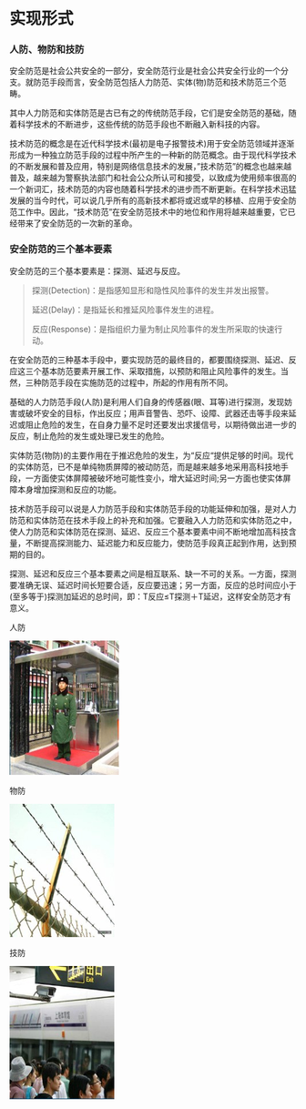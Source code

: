 # 实现形式

### 人防、物防和技防

安全防范是社会公共安全的一部分，安全防范行业是社会公共安全行业的一个分支。就防范手段而言，安全防范包括人力防范、实体\(物\)防范和技术防范三个范畴。

其中人力防范和实体防范是古已有之的传统防范手段，它们是安全防范的基础，随着科学技术的不断进步，这些传统的防范手段也不断融入新科技的内容。

技术防范的概念是在近代科学技术\(最初是电子报警技术\)用于安全防范领域并逐渐形成为一种独立防范手段的过程中所产生的一种新的防范概念。由于现代科学技术的不断发展和普及应用，特别是网络信息技术的发展，”技术防范”的概念也越来越普及，越来越为警察执法部门和社会公众所认可和接受，以致成为使用频率很高的一个新词汇，技术防范的内容也随着科学技术的进步而不断更新。在科学技术迅猛发展的当今时代，可以说几乎所有的高新技术都将或迟或早的移植、应用于安全防范工作中。因此，“技术防范”在安全防范技术中的地位和作用将越来越重要，它已经带来了安全防范的一次新的革命。

### 安全防范的三个基本要素

安全防范的三个基本要素是：探测、延迟与反应。

> 探测\(Detection\)：是指感知显形和隐性风险事件的发生并发出报警。
>
> 延迟\(Delay\)：是指延长和推延风险事件发生的进程。
>
> 反应\(Response\)：是指组织力量为制止风险事件的发生所采取的快速行动。

在安全防范的三种基本手段中，要实现防范的最终目的，都要围绕探测、延迟、反应这三个基本防范要素开展工作、采取措施，以预防和阻止风险事件的发生。当然，三种防范手段在实施防范的过程中，所起的作用有所不同。

基础的人力防范手段\(人防\)是利用人们自身的传感器\(眼、耳等\)进行探测，发现妨害或破坏安全的目标，作出反应；用声音警告、恐吓、设障、武器还击等手段来延迟或阻止危险的发生，在自身力量不足时还要发出求援信号，以期待做出进一步的反应，制止危险的发生或处理已发生的危险。

实体防范\(物防\)的主要作用在于推迟危险的发生，为“反应“提供足够的时间。现代的实体防范，已不是单纯物质屏障的被动防范，而是越来越多地采用高科技地手段，一方面使实体屏障被破坏地可能性变小，增大延迟时间;另一方面也使实体屏障本身增加探测和反应的功能。

技术防范手段可以说是人力防范手段和实体防范手段的功能延伸和加强，是对人力防范和实体防范在技术手段上的补充和加强。它要融入人力防范和实体防范之中，使人力防范和实体防范在探测、延迟、反应三个基本要素中间不断地增加高科技含量，不断提高探测能力、延迟能力和反应能力，使防范手段真正起到作用，达到预期的目的。

探测、延迟和反应三个基本要素之间是相互联系、缺一不可的关系。一方面，探测要准确无误、延迟时间长短要合适，反应要迅速；另一方面，反应的总时间应小于\(至多等于\)探测加延迟的总时间，即：T反应≤T探测＋T延迟，这样安全防范才有意义。

人防

![](/assets/人防.jpg)



物防

 ![](/assets/物防.jpg) 



技防

![](/assets/技防.jpg)

## 



